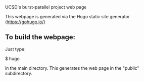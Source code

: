 UCSD's burst-parallel project web page

This webpage is generated via the Hugo static site generator
(https://gohugo.io/)

## To build the webpage:

Just type:

$ hugo

in the main directory.  This generates the web page in the "public"
subdirectory.

